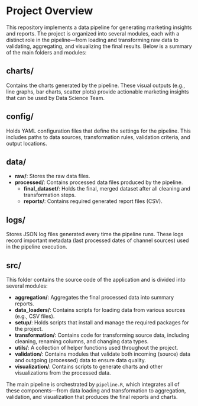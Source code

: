 # Project Overview

This repository implements a data pipeline for generating marketing insights and reports. The project is organized into several modules, each with a distinct role in the pipeline—from loading and transforming raw data to validating, aggregating, and visualizing the final results. Below is a summary of the main folders and modules:

## charts/

Contains the charts generated by the pipeline. These visual outputs (e.g., line graphs, bar charts, scatter plots) provide actionable marketing insights that can be used by Data Science Team.

## config/

Holds YAML configuration files that define the settings for the pipeline. This includes paths to data sources, transformation rules, validation criteria, and output locations.

## data/

-   **raw/**: Stores the raw data files.
-   **processed/**: Contains processed data files produced by the pipeline.
    -   **final_dataset/**: Holds the final, merged dataset after all cleaning and transformation steps.
    -   **reports/**: Contains required generated report files (CSV).

## logs/

Stores JSON log files generated every time the pipeline runs. These logs record important metadata (last processed dates of channel sources) used in the pipeline execution.

## src/

This folder contains the source code of the application and is divided into several modules:

-   **aggregation/**: Aggregates the final processed data into summary reports.
-   **data_loaders/**: Contains scripts for loading data from various sources (e.g., CSV files).
-   **setup/**: Holds scripts that install and manage the required packages for the project.
-   **transformation/**: Contains code for transforming source data, including cleaning, renaming columns, and changing data types.
-   **utils/**: A collection of helper functions used throughout the project.
-   **validation/**: Contains modules that validate both incoming (source) data and outgoing (processed) data to ensure data quality.
-   **visualization/**: Contains scripts to generate charts and other visualizations from the processed data.

The main pipeline is orchestrated by `pipeline.R`, which integrates all of these components—from data loading and transformation to aggregation, validation, and visualization that produces the final reports and charts.
